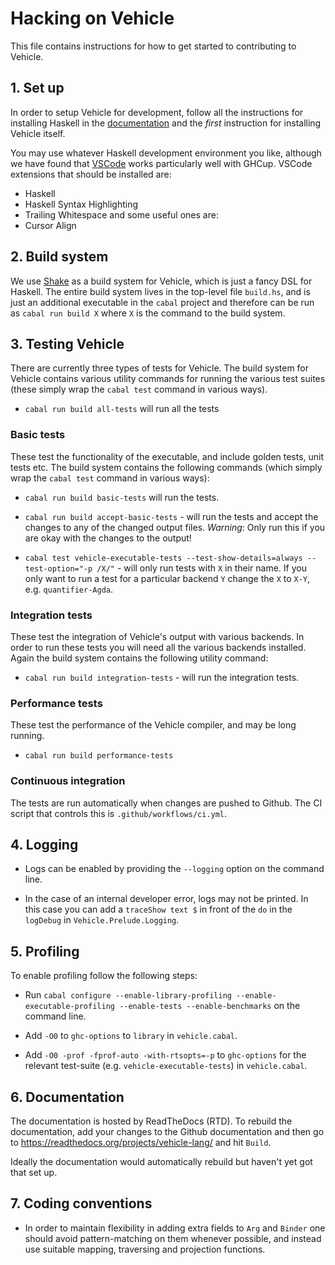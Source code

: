 # Hacking on Vehicle

This file contains instructions for how to get started to contributing to Vehicle.

## 1. Set up

In order to setup Vehicle for development, follow all the instructions for installing
Haskell in the [documentation](https://vehicle-lang.readthedocs.io/en/latest/installation.html)
and the _first_ instruction for installing Vehicle itself.

You may use whatever Haskell development environment you like, although we have found
that [VSCode](https://code.visualstudio.com/) works particularly well with GHCup.
VSCode extensions that should be installed are:
- Haskell
- Haskell Syntax Highlighting
- Trailing Whitespace
and some useful ones are:
- Cursor Align

## 2. Build system

We use [Shake](https://shakebuild.com/) as a build system for Vehicle, which is
just a fancy DSL for Haskell.
The entire build system lives in the top-level file `build.hs`, and is just an
additional executable in the `cabal` project and therefore can be run as
`cabal run build X` where `X` is the command to the build system.

## 3. Testing Vehicle

There are currently three types of tests for Vehicle. The build system for Vehicle contains
various utility commands for running the various test suites (these simply wrap the `cabal test`
command in various ways).

* `cabal run build all-tests` will run all the tests

### Basic tests

These test the functionality of the executable, and include golden tests, unit tests etc.
The build system contains the following commands (which simply wrap the `cabal test`
command in various ways):

* `cabal run build basic-tests` will run the tests.

* `cabal run build accept-basic-tests` - will run the tests and accept the changes to any of the
  changed output files. *Warning*: Only run this if you are okay with the changes to the output!

* `cabal test vehicle-executable-tests --test-show-details=always --test-option="-p /X/"` - will only run tests
  with `X` in their name. If you only want to run a test for a particular backend `Y`
  change the `X` to `X-Y`, e.g. `quantifier-Agda`.

### Integration tests

These test the integration of Vehicle's output with various backends. In order to run these
tests you will need all the various backends installed. Again the build system contains the
following utility command:

* `cabal run build integration-tests` - will run the integration tests.

### Performance tests

These test the performance of the Vehicle compiler, and may be long running.

* `cabal run build performance-tests`

### Continuous integration

The tests are run automatically when changes are pushed to Github.
The CI script that controls this is `.github/workflows/ci.yml`.

## 4. Logging

- Logs can be enabled by providing the `--logging` option on the command line.

- In the case of an internal developer error, logs may not be printed. In this case you
can add a `traceShow text $` in front of the `do` in the `logDebug` in `Vehicle.Prelude.Logging`.

## 5. Profiling

To enable profiling follow the following steps:

  - Run `cabal configure --enable-library-profiling --enable-executable-profiling --enable-tests --enable-benchmarks` on the command line.

  - Add `-O0` to `ghc-options` to `library` in `vehicle.cabal`.

  - Add `-O0 -prof -fprof-auto -with-rtsopts=-p` to `ghc-options` for the relevant test-suite
    (e.g. `vehicle-executable-tests`) in `vehicle.cabal`.

## 6. Documentation

The documentation is hosted by ReadTheDocs (RTD). To rebuild the documentation, add your changes
to the Github documentation and then go to
https://readthedocs.org/projects/vehicle-lang/
and hit `Build`.

Ideally the documentation would automatically rebuild but haven't yet got that set up.

## 7. Coding conventions

* In order to maintain flexibility in adding extra fields to `Arg` and `Binder`
  one should avoid pattern-matching on them whenever possible, and instead use suitable
  mapping, traversing and projection functions.